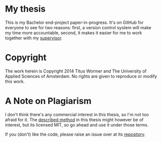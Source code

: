 # My thesis

This is my Bachelor end-project paper-in-progress. It's on GitHub for everyone to see for two reasons: first, a version control system will make my time more accountable, second, it makes it easier for me to work together with my [supervisor](https://github.com/ju5tu5).

# Copyright

The work herein is Copyright 2014 Titus Wormer and The University of Applied Sciences of Amsterdam. No rights are given to reproduce or modify this work.

# A Note on Plagiarism

I don't think there's any commercial interest in this thesis, so I'm not too afraid for it.
The [described method](https://github.com/wooorm/retext) in this thesis might however be of interest, but its licensed MIT, so go ahead and use it under those terms.

If you (don't) like the code, please raise an issue over at its [repository](https://github.com/wooorm/retext/issues).
